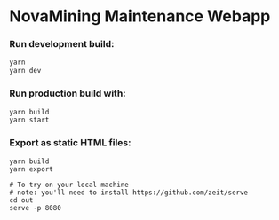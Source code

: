 # NovaMining Maintenance Webapp

### Run development build:

```bash
yarn
yarn dev
```

### Run production build with:

```bash
yarn build
yarn start
```

### Export as static HTML files:

```
yarn build
yarn export

# To try on your local machine
# note: you'll need to install https://github.com/zeit/serve
cd out
serve -p 8080
```
